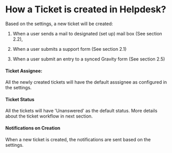 # How a Ticket is created in Helpdesk?

Based on the settings, a new ticket will be created:
1. When a user sends a mail to designated (set up) mail box (See section 2.2),

2. When a user submits a support form (See section 2.1)
3. When a user submit an entry to a synced Gravity form (See section 2.5)

#### Ticket Assignee:
All the newly created tickets will have the default asssignee as configured in the settings.

#### Ticket Status
All the tickets will have 'Unanswered' as the default status. More details about the ticket workflow in next section.

#### Notifications on Creation
When a new ticket is created, the notifications are sent based on the settings.

